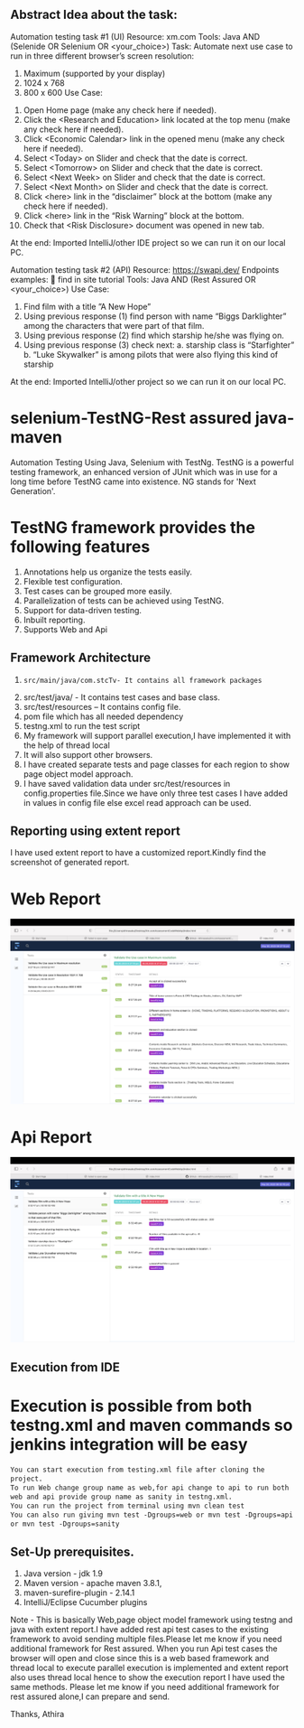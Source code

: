 ## Abstract Idea about the task:
Automation testing task #1 (UI)
Resource: xm.com
Tools: Java AND (Selenide OR Selenium OR &lt;your_choice&gt;)
Task: Automate next use case to run in three different browser’s screen resolution:
1) Maximum (supported by your display)
2) 1024 x 768
3) 800 x 600
Use Case:
1. Open Home page (make any check here if needed).
2. Click the &lt;Research and Education&gt; link located at the top menu (make any check
here if needed).
3. Click &lt;Economic Calendar&gt; link in the opened menu (make any check here if
needed).
4. Select &lt;Today&gt; on Slider and check that the date is correct.
5. Select &lt;Tomorrow&gt; on Slider and check that the date is correct.
6. Select &lt;Next Week&gt; on Slider and check that the date is correct.
7. Select &lt;Next Month&gt; on Slider and check that the date is correct.
8. Click &lt;here&gt; link in the “disclaimer” block at the bottom (make any check here if
needed).
9. Click &lt;here&gt; link in the “Risk Warning” block at the bottom.
10. Check that &lt;Risk Disclosure&gt; document was opened in new tab.

At the end: Imported IntelliJ/other IDE project so we can run it on our local PC.

Automation testing task #2 (API)
Resource: https://swapi.dev/
Endpoints examples:
 find in site tutorial
Tools: Java AND (Rest Assured OR &lt;your_choice&gt;)
Use Case:
1. Find film with a title ”A New Hope”
2. Using previous response (1) find person with name “Biggs Darklighter” among
the characters that were part of that film.
3. Using previous response (2) find which starship he/she was flying on.
4. Using previous response (3) check next:
a. starship class is “Starfighter”
b. “Luke Skywalker” is among pilots that were also flying this kind of starship

At the end: Imported IntelliJ/other project so we can run it on our local PC.

# selenium-TestNG-Rest assured java-maven

Automation Testing Using Java, Selenium with TestNg.
TestNG is a powerful testing framework, an enhanced version of JUnit which was in use for a long time before TestNG came into existence. NG stands for 'Next Generation'.

# TestNG framework provides the following features

1.	Annotations help us organize the tests easily.
2.	Flexible test configuration.
3.	Test cases can be grouped more easily.
4.	Parallelization of tests can be achieved using TestNG.
5.	Support for data-driven testing.
6.	Inbuilt reporting.
7.	Supports Web and Api

## Framework Architecture

 1.     src/main/java/com.stcTv- It contains all framework packages
 2.	src/test/java/ - It contains test cases and base class.
 3.	src/test/resources – It contains config file.
 4.	pom file which has all needed dependency
 5.	testng.xml to run the test script
 6.	My framework will support parallel execution,I have implemented it with the help of thread local
 7.	It will also support other browsers.
 8.	I have created separate tests and page classes for each region to show page object model approach.
 9.	I have saved validation data under src/test/resources in config.properties file.Since we have only three test cases I have added in values in config file else excel read approach can be used.
 
 ## Reporting using extent report
 I have used extent report to have a customized report.Kindly find the screenshot of generated report.
 
 # Web Report
 <img src="WebResult.png">
 
  # Api Report
 <img src="Api.png">
 
## Execution from IDE
# Execution is possible from both testng.xml and maven commands so jenkins integration will be easy

	You can start execution from testing.xml file after cloning the project.
	To run Web change group name as web,for api change to api to run both web and api provide group name as sanity in testng.xml.
	You can run the project from terminal using mvn clean test
	You can also run giving mvn test -Dgroups=web or mvn test -Dgroups=api or mvn test -Dgroups=sanity


## Set-Up prerequisites.

1.	Java version - jdk 1.9
2.	Maven version - apache maven 3.8.1,
3.	maven-surefire-plugin - 2.14.1
4.	IntelliJ/Eclipse Cucumber plugins



Note - This is basically Web,page object model framework using testng and java with extent report.I have added rest api test cases to the existing framework to avoid sending multiple files.Please let me know if you need additional framework for Rest assured.
When you run Api test cases the browser will open and close since this is a web based framework and thread local to execute parallel execution is implemented and extent report also uses thread local hence to show the execution report I have used the same methods.
Please let me know if you need additional framework for rest assured alone,I can prepare and send.

Thanks,
Athira





